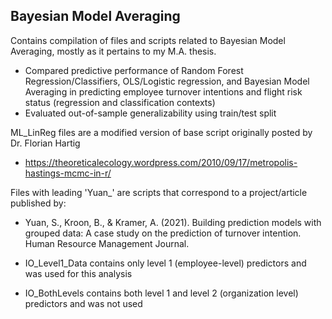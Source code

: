 ## Bayesian Model Averaging

Contains compilation of files and scripts related to Bayesian Model Averaging, mostly as it pertains to my M.A. thesis.
 * Compared predictive performance of Random Forest Regression/Classifiers, OLS/Logistic regression, and Bayesian Model Averaging in predicting employee turnover intentions and flight risk status (regression and classification contexts)
 * Evaluated out-of-sample generalizability using train/test split 

ML_LinReg files are a modified version of base script originally posted by Dr. Florian Hartig
 * https://theoreticalecology.wordpress.com/2010/09/17/metropolis-hastings-mcmc-in-r/

Files with leading 'Yuan_' are scripts that correspond to a project/article published by:
 * Yuan, S., Kroon, B., & Kramer, A. (2021). Building prediction models with grouped data: A case study on the prediction of turnover intention. Human Resource Management Journal.

 * IO_Level1_Data contains only level 1 (employee-level) predictors and was used for this analysis
 * IO_BothLevels contains both level 1 and level 2 (organization level) predictors and was not used 
